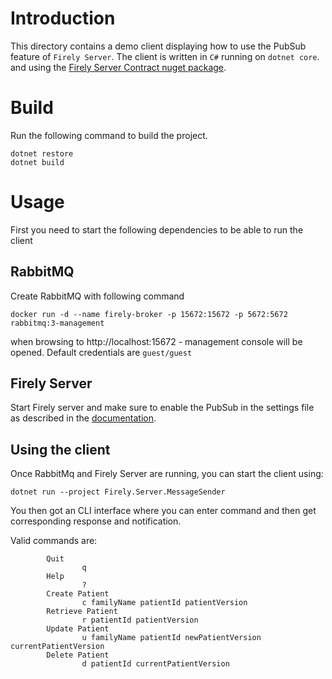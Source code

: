 # Introduction
This directory contains a demo client displaying how to use the PubSub feature of `Firely Server`.
The client is written in `C#` running on `dotnet core`. and using the [Firely Server Contract nuget package](https://www.nuget.org/packages/Firely.Server.Contracts).

# Build 
Run the following command to build the project.
```
dotnet restore
dotnet build
```
# Usage

First you need to start the following dependencies to be able to run the client

## RabbitMQ

Create RabbitMQ with following command
```
docker run -d --name firely-broker -p 15672:15672 -p 5672:5672 rabbitmq:3-management
```
when browsing to http://localhost:15672 - management console will be opened. Default credentials are `guest/guest`

## Firely Server
Start Firely server and make sure to enable the PubSub in the settings file as described in the 
[documentation](https://docs.simplifier.net/projects/Firely-Server/en/latest/features_and_tools/pubsub.html).

## Using the client
Once RabbitMq and Firely Server are running, you can start the client using:
```
dotnet run --project Firely.Server.MessageSender
```
You then got an CLI interface where you can enter command and then get corresponding response
and notification.

Valid commands are:
```
        Quit
                q 
        Help
                ? 
        Create Patient
                c familyName patientId patientVersion
        Retrieve Patient
                r patientId patientVersion
        Update Patient
                u familyName patientId newPatientVersion currentPatientVersion
        Delete Patient
                d patientId currentPatientVersion
```
